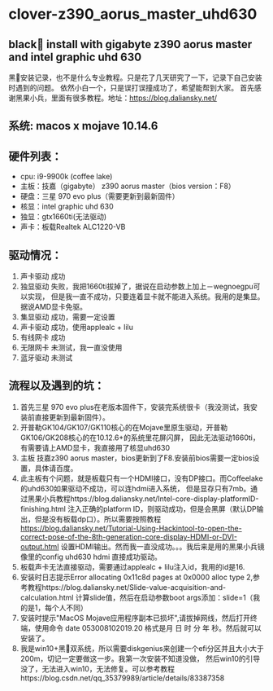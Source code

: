 # clover-z390_aorus_master_uhd630
## black🍎 install with gigabyte z390 aorus master and intel graphic uhd 630
黑🍎安装记录，也不是什么专业教程。只是花了几天研究了一下，记录下自己安装时遇到的问题。
依然小白一个，只是误打误撞成功了，希望能帮到大家。
首先感谢黑果小兵，里面有很多教程。地址：https://blog.daliansky.net/
## 系统: macos x mojave 10.14.6
## 硬件列表：
* cpu: i9-9900k (coffee lake)
* 主板：技嘉（gigabyte） z390 aorus master（bios version：F8）
* 硬盘：三星 970 evo plus（需要更新到最新固件）
* 核显：intel graphic uhd 630
* 独显：gtx1660ti(无法驱动) 
* 声卡：板载Realtek ALC1220-VB
## 驱动情况：
1. 声卡驱动 成功
2. 独显驱动 失败，我把1660ti拔掉了，据说在启动参数上加上－wegnoegpu可以实现，
但是我一直不成功，只要连着显卡就不能进入系统。我用的是集显。据说AMD显卡免驱。
3. 集显驱动 成功，需要一定设置
4. 声卡驱动 成功，使用applealc + lilu 
5. 有线网卡 成功
6. 无限网卡 未测试，我一直没使用
7. 蓝牙驱动 未测试
## 流程以及遇到的坑：
1. 首先三星 970 evo plus在老版本固件下，安装完系统很卡（我没测试，我安装前直接更新到最新固件）。
2. 开普勒GK104/GK107/GK110核心的在Mojave里原生驱动，开普勒GK106/GK208核心的在10.12.6+的系统里花屏闪屏，
因此无法驱动1660ti，有需要请上AMD显卡，我直接用了核显uhd630
3. 主板 技嘉z390 aorus master，bios更新到了F8.安装前bios需要一定bios设置，具体请百度。
4. 此主板有个问题，就是板载只有一个HDMI接口，没有DP接口。而Coffeelake的uhd630如果驱动不成功，可以连hdmi进入系统，
但是显存只有7mb。通过黑果小兵教程https://blog.daliansky.net/Intel-core-display-platformID-finishing.html
注入正确的platform ID，则驱动成功，但是会黑屏（默认DP输出，但是没有板载dp口）。所以需要按照教程
https://blog.daliansky.net/Tutorial-Using-Hackintool-to-open-the-correct-pose-of-the-8th-generation-core-display-HDMI-or-DVI-output.html 设置HDMI输出。然而我一直没成功。。。我后来是用的黑果小兵镜像里的config uhd630 hdmi 直接成功驱动。
5. 板载声卡无法直接驱动，需要通过applealc + lilu注入id，我用的id是16.
6. 安装时日志提示Error allocating 0x11c8d pages at 0x0000 alloc type 2,参考教程https://blog.daliansky.net/Slide-value-acquisition-and-calculation.html 计算slide值，然后在启动参数boot args添加：slide=1（我的是1，每个人不同）
7. 安装时提示"MacOS Mojave应用程序副本已损坏",请拔掉网线，然后打开终端，使用命令 date  053008102019.20
格式是月 日 时 分 年 秒。然后就可以安装了。
8. 我是win10+黑🍎双系统，所以需要diskgenius来创建一个efi分区并且大小大于200m，切记一定要做这一步。我第一次安装不知道没做，
然后win10的引导没了，无法进入win10，无法修复。可以参考教程https://blog.csdn.net/qq_35379989/article/details/83387358

